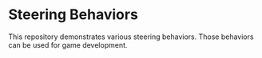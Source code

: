 # Steering Behaviors
This repository demonstrates various steering behaviors. Those behaviors can be used for game development.
